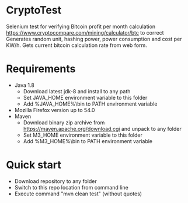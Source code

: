 # CryptoTest
Selenium test for verifying Bitcoin profit per month calculation https://www.cryptocompare.com/mining/calculator/btc to correct 
Generates random unit, hashing power, power consumption and cost per KW/h. Gets current bitcoin calculation rate from web form.

# Requirements
 - Java 1.8
   - Download latest jdk-8 and install to any path
   - Set JAVA_HOME environment variable to this folder
   - Add %JAVA_HOME%\bin to PATH environment variable
 - Mozilla Firefox version up to 54.0
 - Maven
   - Download binary zip archive from https://maven.apache.org/download.cgi and unpack to any folder
   - Set M3_HOME environment variable to this folder
   - Add %M3_HOME%\bin to PATH environment variable
 
# Quick start
 - Download repository to any folder
 - Switch to this repo location from command line
 - Execute command "mvn clean test" (without quotes)

